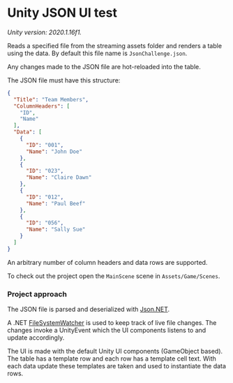 # Unity JSON UI test
*Unity version: 2020.1.16f1.*

Reads a specified file from the streaming assets folder and renders a table using the data. By default this file name is `JsonChallenge.json`.

Any changes made to the JSON file are hot-reloaded into the table.

The JSON file must have this structure:
```json
{
  "Title": "Team Members",
  "ColumnHeaders": [
    "ID",
    "Name"
  ],
  "Data": [
    {
      "ID": "001",
      "Name": "John Doe"
    },
    {
      "ID": "023",
      "Name": "Claire Dawn"
    },
    {
      "ID": "012",
      "Name": "Paul Beef"
    },
    {
      "ID": "056",
      "Name": "Sally Sue"
    }
  ]
}
```

An arbitrary number of column headers and data rows are supported.

To check out the project open the `MainScene` scene in `Assets/Game/Scenes`.

### Project approach
The JSON file is parsed and deserialized with [Json.NET](https://github.com/jilleJr/Newtonsoft.Json-for-Unity).

A .NET [FileSystemWatcher](https://docs.microsoft.com/en-us/dotnet/api/system.io.filesystemwatcher?view=net-5.0) is used to keep track of live file changes. The changes invoke a UnityEvent which the UI components listens to and update accordingly.

The UI is made with the default Unity UI components (GameObject based). The table has a template row and each row has a template cell text. With each data update these templates are taken and used to instantiate the data rows. 